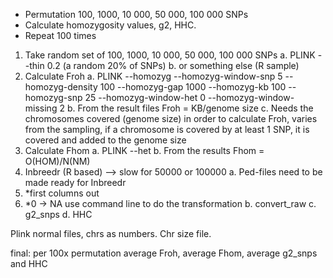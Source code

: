 - Permutation 100, 1000, 10 000, 50 000, 100 000 SNPs
- Calculate homozygosity values, g2, HHC.
- Repeat 100 times

1. Take random set of 100, 1000, 10 000, 50 000, 100 000 SNPs
a. PLINK --thin 0.2 (a random 20% of SNPs)
b. or something else (R sample)
2. Calculate Froh
  a. PLINK    --homozyg --homozyg-window-snp 5 --homozyg-density 100 --homozyg-gap 1000 --homozyg-kb 100 --homozyg-snp 25 --homozyg-window-het 0 --homozyg-window-missing 2
  b. From the result files Froh = KB/genome size
  c. Needs the chromosomes covered (genome size) in order to calculate Froh, varies from the sampling, if a chromosome is covered by at least 1 SNP, it is covered and added to the genome size
3. Calculate Fhom
a. PLINK --het
b. From the results Fhom = O(HOM)/N(NM)
4. Inbreedr (R based) —> slow for 50000 or 100000
a. Ped-files need to be made ready for Inbreedr
1. *first columns out
2. *0 -> NA
use command line to do the transformation
b. convert_raw
c. g2_snps
d. HHC
 
Plink normal files, chrs as numbers. Chr size file.

final: per 100x permutation average Froh, average Fhom, average g2_snps and HHC
